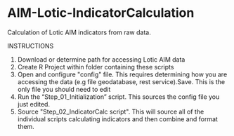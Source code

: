 # AIM-Lotic-IndicatorCalculation
Calculation of Lotic AIM indicators from raw data.

INSTRUCTIONS
1. Download or determine path for accessing Lotic AIM data
2. Create R Project within folder containing these scripts
3. Open and configure "config" file. This requires determining how you are accessing the data (e.g file geodatabase, rest service).Save. This is the only file you should need to edit
4. Run the “Step_01_Initialization” script. This sources the config file you just edited.
5. Source "Step_02_IndicatorCalc script". This will source all of the individual scripts calculating indicators and then combine and format them.
